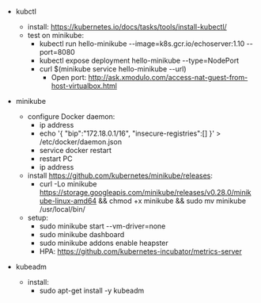 * kubctl
    * install: https://kubernetes.io/docs/tasks/tools/install-kubectl/
    * test on minikube:
        * kubectl run hello-minikube --image=k8s.gcr.io/echoserver:1.10 --port=8080
        * kubectl expose deployment hello-minikube --type=NodePort
        * curl $(minikube service hello-minikube --url)
            * Open port: http://ask.xmodulo.com/access-nat-guest-from-host-virtualbox.html

* minikube
    * configure Docker daemon:
        * ip address
        * echo '{ "bip":"172.18.0.1/16", "insecure-registries":[] }' > /etc/docker/daemon.json
        * service docker restart
        * restart PC
        * ip address
    * install https://github.com/kubernetes/minikube/releases:
        * curl -Lo minikube https://storage.googleapis.com/minikube/releases/v0.28.0/minikube-linux-amd64 && chmod +x minikube && sudo mv minikube /usr/local/bin/
    * setup:
        * sudo minikube start --vm-driver=none
        * sudo minikube dashboard
        * sudo minikube addons enable heapster
        * HPA: https://github.com/kubernetes-incubator/metrics-server

* kubeadm
    * install:
        * sudo apt-get install -y kubeadm

